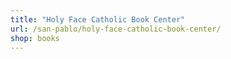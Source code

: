 ```yaml
---
title: "Holy Face Catholic Book Center"
url: /san-pablo/holy-face-catholic-book-center/
shop: books
---
```

